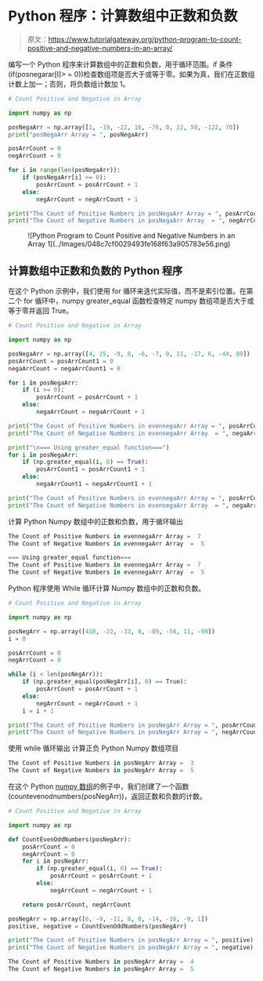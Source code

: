 # Python 程序：计算数组中正数和负数

> 原文：<https://www.tutorialgateway.org/python-program-to-count-positive-and-negative-numbers-in-an-array/>

编写一个 Python 程序来计算数组中的正数和负数，用于循环范围。if 条件(if(posnegarar[I]> = 0))检查数组项是否大于或等于零。如果为真，我们在正数组计数上加一；否则，将负数组计数加 1。

```py
# Count Positive and Negative in Array

import numpy as np

posNegaArr = np.array([1, -19, -22, 16, -76, 0, 22, 50, -122, 70])
print("posNegaArr Array = ", posNegaArr)

posArrCount = 0
negArrCount = 0

for i in range(len(posNegaArr)):
    if (posNegaArr[i] >= 0):
        posArrCount = posArrCount + 1
    else:
        negArrCount = negArrCount + 1

print("The Count of Positive Numbers in posNegaArr Array = ", posArrCount)
print("The Count of Negative Numbers in posNegaArr Array  = ", negArrCount)
```

<figure class="wp-block-image size-large">![Python Program to Count Positive and Negative Numbers in an Array 1](../Images/048c7cf0029493fe168f63a905783e56.png)</figure>

## 计算数组中正数和负数的 Python 程序

在这个 Python 示例中，我们使用 for 循环来迭代实际值，而不是索引位置。在第二个 for 循环中，numpy greater_equal 函数检查特定 numpy 数组项是否大于或等于零并返回 True。

```py
# Count Positive and Negative in Array

import numpy as np

posNegaArr = np.array([4, 25, -9, 8, -6, -7, 0, 11, -17, 6, -44, 89])
posArrCount = posArrCount1 = 0
negaArrCount = negaArrCount1 = 0

for i in posNegaArr:
    if (i >= 0):
        posArrCount = posArrCount + 1
    else:
        negaArrCount = negaArrCount + 1

print("The Count of Positive Numbers in evennegaArr Array = ", posArrCount)
print("The Count of Negative Numbers in evennegaArr Array  = ", negaArrCount)

print("\n=== Using greater_equal function===")
for i in posNegaArr:
    if (np.greater_equal(i, 0) == True):
        posArrCount1 = posArrCount1 + 1
    else:
        negaArrCount1 = negaArrCount1 + 1

print("The Count of Positive Numbers in evennegaArr Array = ", posArrCount1)
print("The Count of Negative Numbers in evennegaArr Array  = ", negaArrCount1)
```

计算 Python Numpy 数组中的正数和负数，用于循环输出

```py
The Count of Positive Numbers in evennegaArr Array =  7
The Count of Negative Numbers in evennegaArr Array  =  5

=== Using greater_equal function===
The Count of Positive Numbers in evennegaArr Array =  7
The Count of Negative Numbers in evennegaArr Array  =  5
```

Python 程序使用 While 循环计算 Numpy 数组中的正数和负数。

```py
# Count Positive and Negative in Array

import numpy as np

posNegArr = np.array([418, -22, -33, 0, -89, -56, 11, -99])
i = 0

posArrCount = 0
negArrCount = 0

while (i < len(posNegArr)):
    if (np.greater_equal(posNegArr[i], 0) == True):
        posArrCount = posArrCount + 1
    else:
        negArrCount = negArrCount + 1
    i = i + 1

print("The Count of Positive Numbers in posNegArr Array = ", posArrCount)
print("The Count of Negative Numbers in posNegArr Array = ", negArrCount)
```

使用 while 循环输出 计算正负 Python Numpy 数组项目

```py
The Count of Positive Numbers in posNegArr Array =  3
The Count of Negative Numbers in posNegArr Array =  5
```

在这个 Python [numpy 数组](https://www.tutorialgateway.org/python-numpy-array/)的例子中，我们创建了一个函数(countevenodnumbers(posNegArr))，返回正数和负数的计数。

```py
# Count Positive and Negative in Array

import numpy as np

def CountEvenOddNumbers(posNegArr):
    posArrCount = 0
    negArrCount = 0
    for i in posNegArr:
        if (np.greater_equal(i, 0) == True):
            posArrCount = posArrCount + 1
        else:
            negArrCount = negArrCount + 1

    return posArrCount, negArrCount

posNegArr = np.array([6, -9, -11, 8, 0, -14, -16, -9, 1])
positive, negative = CountEvenOddNumbers(posNegArr)

print("The Count of Positive Numbers in posNegArr Array = ", positive)
print("The Count of Negative Numbers in posNegArr Array = ", negative)
```

```py
The Count of Positive Numbers in posNegArr Array =  4
The Count of Negative Numbers in posNegArr Array =  5
```
